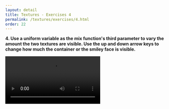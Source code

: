 ```yaml
---
layout: detail
title: Textures - Exercises 4
permalink: /textures/exercises/4.html
order: 22
---
```


**4. Use a uniform variable as the mix function's third parameter to vary the amount the two textures are visible. Use the up and down arrow keys to change how much the container or the smiley face is visible.** 

<video src="{{ site.baseurl }}/assets/textures/exercises/4/1.mp4"></video>